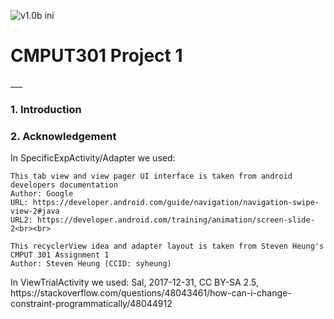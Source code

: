 ![v1.0b ini](https://github.com/CMPUT301W21T11/Appraisal/actions/workflows/android-ci.yml/badge.svg?branch=v1.0b_ini)

<h1>CMPUT301 Project 1</h1>
___

<h3>1. Introduction</h3>


<h3>2. Acknowledgement</h3>
<p>
    In SpecificExpActivity/Adapter we used:
    
    This tab view and view pager UI interface is taken from android developers documentation
    Author: Google
    URL: https://developer.android.com/guide/navigation/navigation-swipe-view-2#java
    URL2: https://developer.android.com/training/animation/screen-slide-2<br><br>
    
    This recyclerView idea and adapter layout is taken from Steven Heung's CMPUT 301 Assignment 1
    Author: Steven Heung (CCID: syheung)

</p>

<p>
    In ViewTrialActivity we used:
    Sal, 2017-12-31, CC BY-SA 2.5, https://stackoverflow.com/questions/48043461/how-can-i-change-constraint-programmatically/48044912

</p>
